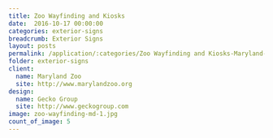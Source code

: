 ```yaml
---
title: Zoo Wayfinding and Kiosks
date:  2016-10-17 00:00:00
categories: exterior-signs
breadcrumb: Exterior Signs
layout: posts
permalink: /application/:categories/Zoo Wayfinding and Kiosks-Maryland-Zoo/
folder: exterior-signs
client:
  name: Maryland Zoo
  site: http://www.marylandzoo.org
design:
  name: Gecko Group
  site: http://www.geckogroup.com
image: zoo-wayfinding-md-1.jpg
count_of_image: 5
---
```


<div class="col-xs-12 col-sm-12 col-md-12 col-lg-12">
  <div class="fotorama application-item__slider" data-nav="thumbs" data-thumbheight="109" border-width="3">
    <a {{ href | img : "fotorama/zoo-wayfinding-md-1.jpg" }}></a>
    <a {{ href | img : "fotorama/zoo-wayfinding-md-2.jpg" }}></a>
    <a {{ href | img : "fotorama/zoo-wayfinding-md-3.jpg" }}></a>
    <a {{ href | img : "fotorama/zoo-wayfinding-md-4.jpg" }}></a>
    <a {{ href | img : "fotorama/zoo-wayfinding-md-5.jpg" }}></a>
  </div>
  <div class="visible-xs application-item__icon-slider">
    <i class="icon-swipe"></i>
  </div>
</div>
